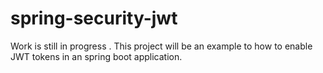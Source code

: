 # spring-security-jwt
Work is still in progress . This project will be an example to how to enable JWT tokens in an spring boot application.
